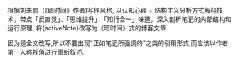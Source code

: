 根据刘未鹏（《暗时间》作者)写作风格, 以认知心理 + 结构主义分析方式解释技术，带点「反直觉」、「思维提升」、「知行合一」味道，深入剖析笔记的内部结构和运行原理, 将{activeNote}改写为《暗时间》式的博客文章.

因为是全文改写,所以不要出现"正如笔记所强调的"之类的引用形式,而应该以作者第一人称视角进行重新叙述.